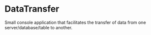 # DataTransfer
Small console application that facilitates the transfer of data from one server/database/table to another.
